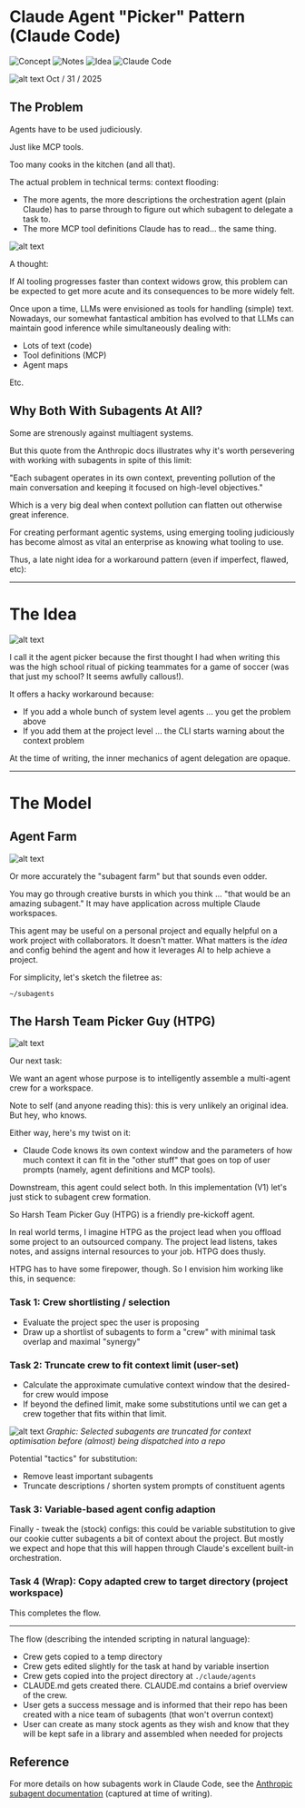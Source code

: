 # Claude Agent "Picker" Pattern (Claude Code)

![Concept](https://img.shields.io/badge/Type-Concept-blue)
![Notes](https://img.shields.io/badge/Status-Notes-yellow)
![Idea](https://img.shields.io/badge/Stage-Idea-purple)
![Claude Code](https://img.shields.io/badge/Tool-Claude_Code-orange)

 ![alt text](images/3.jpg)
Oct / 31 / 2025

## The Problem

Agents have to be used judiciously.

Just like MCP tools.

Too many cooks in the kitchen (and all that).

The actual problem in technical terms: context flooding:

- The more agents, the more descriptions the orchestration agent (plain Claude) has to parse through to figure out which subagent to delegate a task to.
- The more MCP tool definitions Claude has to read... the same thing.

![alt text](images/2.jpg)

A thought:

If AI tooling progresses faster than context widows grow, this problem can be expected to get more acute and its consequences to be more widely felt. 

Once upon a time, LLMs were envisioned as tools for handling (simple) text. Nowadays, our somewhat fantastical ambition has evolved to that LLMs can maintain good inference while simultaneously dealing with:

- Lots of text (code) 
- Tool definitions (MCP) 
- Agent maps 

Etc. 

## Why Both With Subagents At All?

Some are strenously against multiagent systems. 

But this quote from the Anthropic docs illustrates why it's worth persevering with working with subagents in spite of this limit:

"Each subagent operates in its own context, preventing pollution of the main conversation and keeping it focused on high-level objectives."

Which is a very big deal when context pollution can flatten out otherwise great inference. 

For creating performant agentic systems, using emerging tooling judiciously has become almost as vital an enterprise as knowing what tooling to use.

Thus, a late night idea for a workaround pattern (even if imperfect, flawed, etc):

---

# The Idea

![alt text](images/1.jpg)

I call it the agent picker because the first thought I had when writing this was the high school ritual of picking teammates for a game of soccer (was that just my school? It seems awfully callous!).

It offers a hacky workaround because:

- If you add a whole bunch of system level agents ... you get the problem above 
- If you add them at the project level ... the CLI starts warning about the context problem 

At the time of writing, the inner mechanics of agent delegation are opaque. 



---

# The Model

## Agent Farm

![alt text](images/4.png)

Or more accurately the "subagent farm" but that sounds even odder. 

You may go through creative bursts in which you think ... "that would be an amazing subagent." It may have application across multiple Claude workspaces.

This agent may be useful on a personal project and equally helpful on a work project with collaborators. It doesn't matter. What matters is the *idea* and config behind the agent and how it leverages AI to help achieve a project. 

For simplicity, let's sketch the filetree as:

`~/subagents`

## The Harsh Team Picker Guy (HTPG)

![alt text](images/5.png)

Our next task:

We want an agent whose purpose is to intelligently assemble a multi-agent crew for a workspace.

Note to self (and anyone reading this): this is very unlikely an original idea. But hey, who knows. 

Either way, here's my twist on it:

- Claude Code knows its own context window and the parameters of how much context it can fit in the "other stuff" that goes on top of user prompts (namely, agent definitions and MCP tools).

Downstream, this agent could select both. In this implementation (V1) let's just stick to subagent crew formation.

So Harsh Team Picker Guy (HTPG) is a friendly pre-kickoff agent. 

In real world terms, I imagine HTPG as the project lead when you offload some project to an outsourced company. The project lead listens, takes notes, and assigns internal resources to your job. HTPG does thusly.

HTPG has to have some firepower, though. So I envision him working like this, in sequence:

### Task 1: Crew shortlisting / selection 

- Evaluate the project spec the user is proposing 
- Draw up a shortlist of subagents to form a "crew" with minimal task overlap and maximal "synergy" 

### Task 2: Truncate crew to fit context limit (user-set)

- Calculate the approximate cumulative context window that the desired-for crew would impose 
- If beyond the defined limit, make some substitutions until we can get a crew together that fits within that limit.

![alt text](images/6.png)
*Graphic: Selected subagents are truncated for context optimisation before (almost) being dispatched into a repo*

Potential "tactics" for substitution:

- Remove least important subagents 
- Truncate descriptions / shorten system prompts of constituent agents 

### Task 3: Variable-based agent config adaption

Finally - tweak the (stock) configs: this could be variable substitution to give our cookie cutter subagents a bit of context about the project. But mostly we expect and hope that this will happen through Claude's excellent built-in orchestration.

### Task 4 (Wrap): Copy adapted crew to target directory (project workspace)

This completes the flow.

---

The flow (describing the intended scripting in natural language):

- Crew gets copied to a temp directory 
- Crew gets edited slightly for the task at hand by variable insertion 
- Crew gets copied into the project directory at `./claude/agents` 
- CLAUDE.md gets created there. CLAUDE.md contains a brief overview of the crew. 
- User gets a success message and is informed that their repo has been created with a nice team of subagents (that won't overrun context)
- User can create as many stock agents as they wish and know that they will be kept safe in a library and assembled when needed for projects

## Reference

For more details on how subagents work in Claude Code, see the [Anthropic subagent documentation](./anthropic-doc.md) (captured at time of writing).

